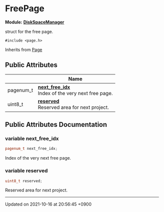 

# FreePage

**Module:** **[DiskSpaceManager](/Modules/DiskSpaceManager)**



struct for the free page. 


`#include <page.h>`

Inherits from [Page](/Classes/Page)

## Public Attributes

|                | Name           |
| -------------- | -------------- |
| pagenum_t | **[next_free_idx](/Classes/FreePage#variable-next_free_idx)** <br>Index of the very next free page.  |
| uint8_t | **[reserved](/Classes/FreePage#variable-reserved)** <br>Reserved area for next project.  |

## Public Attributes Documentation

### variable next_free_idx

```cpp
pagenum_t next_free_idx;
```

Index of the very next free page. 

### variable reserved

```cpp
uint8_t reserved;
```

Reserved area for next project. 

-------------------------------

Updated on 2021-10-16 at 20:56:45 +0900